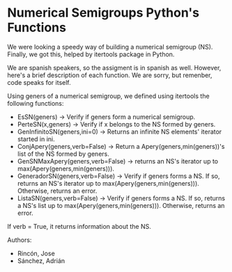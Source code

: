 # Numerical Semigroups Python's Functions
We were looking a speedy way of building a numerical semigroup (NS). Finally, we got this, helped by itertools package in Python.

We are spanish speakers, so the assigment is in spanish as well. However, here's a brief description of each function. 
We are sorry, but remenber, code speaks for itself.

Using geners of a numerical semigroup, we defined using itertools the following functions:
- EsSN(geners) -> Verify if geners form a numerical semigroup.
- PerteSN(x,geners) -> Verify if x belongs to the NS formed by geners.
- GenInfinitoSN(geners,ini=0) -> Returns an infinite NS elements' iterator started in ini.
- ConjApery(geners,verb=False) -> Return a Apery(geners,min(geners))'s list of the NS formed by geners.
- GenSNMaxApery(geners,verb=False) -> returns an NS's iterator up to max(Apery(geners,min(geners))).
- GeneradorSN(geners,verb=False) -> Verify if geners forms a NS. If so, returns an NS's iterator up to max(Apery(geners,min(geners))). Otherwise, returns an error.
- ListaSN(geners,verb=False) -> Verify if geners forms a NS. If so, returns a NS's list up to max(Apery(geners,min(geners))). Otherwise, returns an error.

If verb = True, it returns information about the NS.

Authors:  
 - Rincón, Jose
 - Sánchez, Adrián
